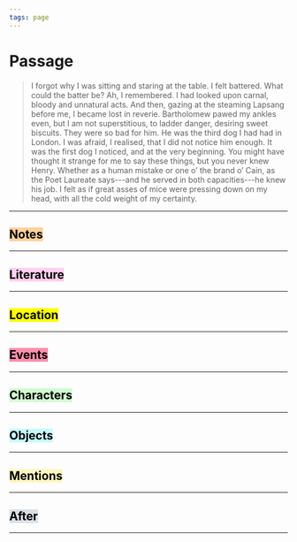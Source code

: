 ```yaml
---
tags: page
---
```


# Passage
> I forgot why I was sitting and staring at the table. I felt battered. What could the batter be? Ah, I remembered. I had looked upon carnal, bloody and unnatural acts. And then, gazing at the steaming Lapsang before me, I became lost in reverie. Bartholomew pawed my ankles even, but I am not superstitious, to ladder danger, desiring sweet biscuits. They were so bad for him. He was the third dog I had had in London. I was afraid, I realised, that I did not notice him enough. It was the first dog I noticed, and at the very beginning. You might have thought it strange for me to say these things, but you never knew Henry. Whether as a human mistake or one o’ the brand o’ Cain, as the Poet Laureate says---and he served in both capacities---he knew his job. I felt as if great asses of mice were pressing down on my head, with all the cold weight of my certainty.
---
## <mark style="background: #FFB86CA6;">Notes</mark>
---


## <mark style="background: #FFB8EBA6;">Literature</mark>
---

## <mark class="hltr-purple">Location</mark>
---

## <mark style="background: #FF5582A6;">Events</mark>
---

## <mark style="background: #BBFABBA6;">Characters</mark>
---

## <mark style="background: #ABF7F7A6;">Objects</mark>
---

## <mark style="background: #FFF3A3A6;">Mentions</mark>
---

## <mark style="background: #CACFD9A6;">After</mark>
---